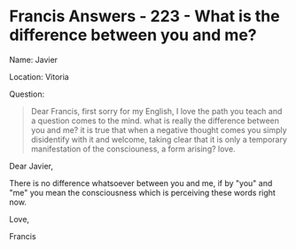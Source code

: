 # Francis Answers - 223 - What is the difference between you and me?

Name: Javier 

Location: Vitoria 

Question:

>Dear Francis, first sorry for my English, I love the path you teach and a question comes to the mind. what is really the difference between you and me? it is true that when a negative thought comes you simply disidentify with it and welcome, taking clear that it is only a temporary manifestation of the consciouness, a form arising? love.

Dear Javier,

There is no difference whatsoever between you and me, if by "you" and "me" you mean the consciousness which is perceiving these words right now.

Love,

Francis 

